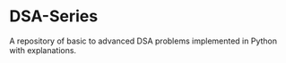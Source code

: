 # DSA-Series
A repository of basic to advanced DSA problems implemented in Python with explanations.
